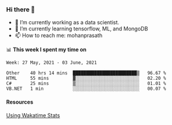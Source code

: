 ### Hi there 👋

- 🔭 I’m currently working as a data scientist.
- 🌱 I’m currently learning tensorflow, ML, and MongoDB
- 📫 How to reach me: mohanprasath

📊 **This week I spent my time on**
<!--START_SECTION:waka-->
```text
Week: 27 May, 2021 - 03 June, 2021

Other    40 hrs 14 mins  ████████████████████████▒   96.67 % 
HTML     55 mins         ▓░░░░░░░░░░░░░░░░░░░░░░░░   02.20 % 
C#       25 mins         ▒░░░░░░░░░░░░░░░░░░░░░░░░   01.01 % 
VB.NET   1 min           ░░░░░░░░░░░░░░░░░░░░░░░░░   00.07 % 
```
<!--END_SECTION:waka-->

#### Resources
[Using Wakatime Stats](https://github.com/marketplace/actions/waka-readme)
